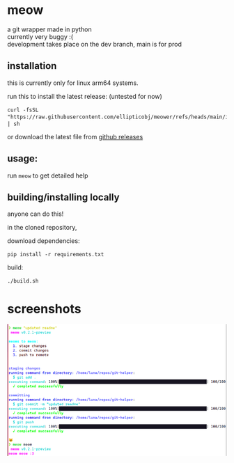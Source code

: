 # meow
a git wrapper made in python  
currently very buggy :(  
development takes place on the dev branch, main is for prod  

## installation
this is currently only for linux arm64 systems.  

run this to install the latest release: (untested for now)
```
curl -fsSL "https://raw.githubusercontent.com/ellipticobj/meower/refs/heads/main/install.sh" | sh
```

or download the latest file from [github releases](https://github.com/ellipticobj/meower/releases/latest)

## usage:
run `meow` to get detailed help

## building/installing locally
anyone can do this!  

in the cloned repository, 

download dependencies:
```
pip install -r requirements.txt
```

build:
```
./build.sh
```

# screenshots
![screenshot](assets/screenshot.png)
